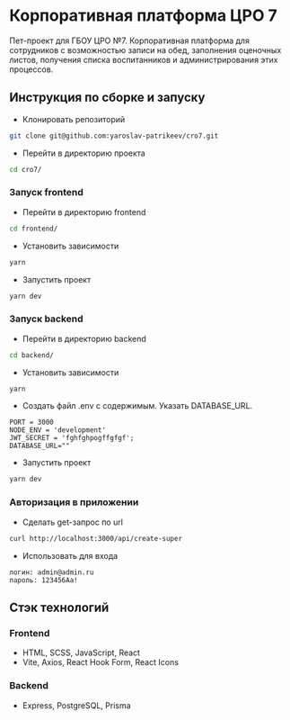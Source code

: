 # Корпоративная платформа ЦРО 7

Пет-проект для ГБОУ ЦРО №7. Корпоративная платформа для сотрудников с возможностью записи на обед, заполнения оценочных листов,
получения списка воспитанников и администрирования этих процессов.

## Инструкция по сборке и запуску

- Клонировать репозиторий

```bash
git clone git@github.com:yaroslav-patrikeev/cro7.git
```

- Перейти в директорию проекта

```bash
cd cro7/
```

### Запуск frontend

- Перейти в директорию frontend

```bash
cd frontend/
```

- Установить зависимости

```bash
yarn
```

- Запустить проект

```bash
yarn dev
```

### Запуск backend

- Перейти в директорию backend

```bash
cd backend/
```

- Установить зависимости

```bash
yarn
```

- Создать файл .env с содержимым. Указать DATABASE_URL.

```
PORT = 3000
NODE_ENV = 'development'
JWT_SECRET = 'fghfghpogffgfgf';
DATABASE_URL=""
```

- Запустить проект

```bash
yarn dev
```

### Авторизация в приложении

- Сделать get-запрос по url

```bash
curl http://localhost:3000/api/create-super
```

- Использовать для входа

```
логин: admin@admin.ru
пароль: 123456Aa!
```

## Стэк технологий

### Frontend

- HTML, SCSS, JavaScript, React
- Vite, Axios, React Hook Form, React Icons

### Backend

- Express, PostgreSQL, Prisma
